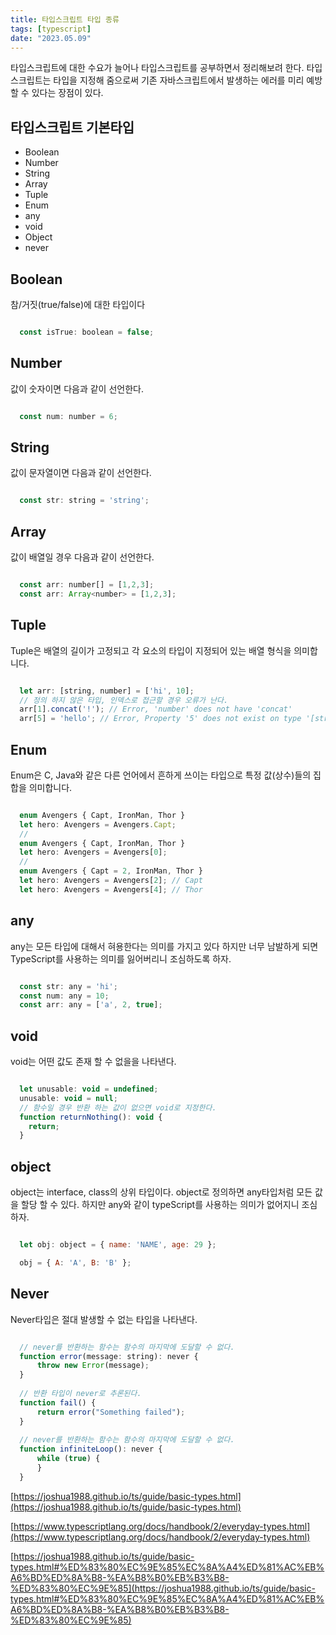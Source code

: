 ```yaml
---
title: 타입스크립트 타입 종류
tags: [typescript]
date: "2023.05.09"
---
```

타입스크립트에 대한 수요가 늘어나 타입스크립트를 공부하면서 정리해보려 한다. 타입스크립트는 타입을 지정해 줌으로써 기존 자바스크립트에서 발생하는 에러를 미리 예방 할 수 있다는 장점이 있다.

## 타입스크립트 기본타입 

- Boolean
- Number
- String
- Array
- Tuple
- Enum
- any
- void
- Object
- never
## Boolean 

참/거짓(true/false)에 대한 타입이다

```javascript

  const isTrue: boolean = false;


```
## Number 

값이 숫자이면 다음과 같이 선언한다.

```javascript

  const num: number = 6;


```
## String 

값이 문자열이면 다음과 같이 선언한다.

```javascript

  const str: string = 'string';


```
## Array 

값이 배열일 경우 다음과 같이 선언한다.

```javascript

  const arr: number[] = [1,2,3];
  const arr: Array<number> = [1,2,3];


```
## Tuple 

Tuple은 배열의 길이가 고정되고 각 요소의 타입이 지정되어 있는 배열 형식을 의미합니다.

```javascript

  let arr: [string, number] = ['hi', 10];
  // 정의 하지 않은 타입, 인덱스로 접근할 경우 오류가 난다.
  arr[1].concat('!'); // Error, 'number' does not have 'concat'
  arr[5] = 'hello'; // Error, Property '5' does not exist on type '[string, number]'.


```
## Enum 

Enum은 C, Java와 같은 다른 언어에서 흔하게 쓰이는 타입으로 특정 값(상수)들의 집합을 의미합니다.

```javascript

  enum Avengers { Capt, IronMan, Thor }
  let hero: Avengers = Avengers.Capt;
  //
  enum Avengers { Capt, IronMan, Thor }
  let hero: Avengers = Avengers[0];
  //
  enum Avengers { Capt = 2, IronMan, Thor }
  let hero: Avengers = Avengers[2]; // Capt
  let hero: Avengers = Avengers[4]; // Thor


```
## any 

any는 모든 타입에 대해서 혀용한다는 의미를 가지고 있다 하지만 너무 남발하게 되면 TypeScript를 사용하는 의미를 잃어버리니 조심하도록 하자.

```javascript

  const str: any = 'hi';
  const num: any = 10;
  const arr: any = ['a', 2, true];


```
## void 

void는 어떤 값도 존재 할 수 없을을 나타낸다.

```javascript

  let unusable: void = undefined;
  unusable: void = null;
  // 함수일 경우 반환 하는 값이 없으면 void로 지정한다.
  function returnNothing(): void {
    return;
  }


```
## object 

object는 interface, class의 상위 타입이다. object로 정의하면 any타입처럼 모든 값을 할당 할 수 있다. 하지만 any와 같이 typeScript를 사용하는 의미가 없어지니 조심하자.

```javascript

  let obj: object = { name: 'NAME', age: 29 };

  obj = { A: 'A', B: 'B' };


```
## Never 

Never타입은 절대 발생할 수 없는 타입을 나타낸다.

```javascript

  // never를 반환하는 함수는 함수의 마지막에 도달할 수 없다.
  function error(message: string): never {
      throw new Error(message);
  }
  
  // 반환 타입이 never로 추론된다.
  function fail() {
      return error("Something failed");
  }
  
  // never를 반환하는 함수는 함수의 마지막에 도달할 수 없다.
  function infiniteLoop(): never {
      while (true) {
      }
  }


```
[https://joshua1988.github.io/ts/guide/basic-types.html](https://joshua1988.github.io/ts/guide/basic-types.html) 

[https://www.typescriptlang.org/docs/handbook/2/everyday-types.html](https://www.typescriptlang.org/docs/handbook/2/everyday-types.html) 

[https://joshua1988.github.io/ts/guide/basic-types.html#%ED%83%80%EC%9E%85%EC%8A%A4%ED%81%AC%EB%A6%BD%ED%8A%B8-%EA%B8%B0%EB%B3%B8-%ED%83%80%EC%9E%85](https://joshua1988.github.io/ts/guide/basic-types.html#%ED%83%80%EC%9E%85%EC%8A%A4%ED%81%AC%EB%A6%BD%ED%8A%B8-%EA%B8%B0%EB%B3%B8-%ED%83%80%EC%9E%85) 
